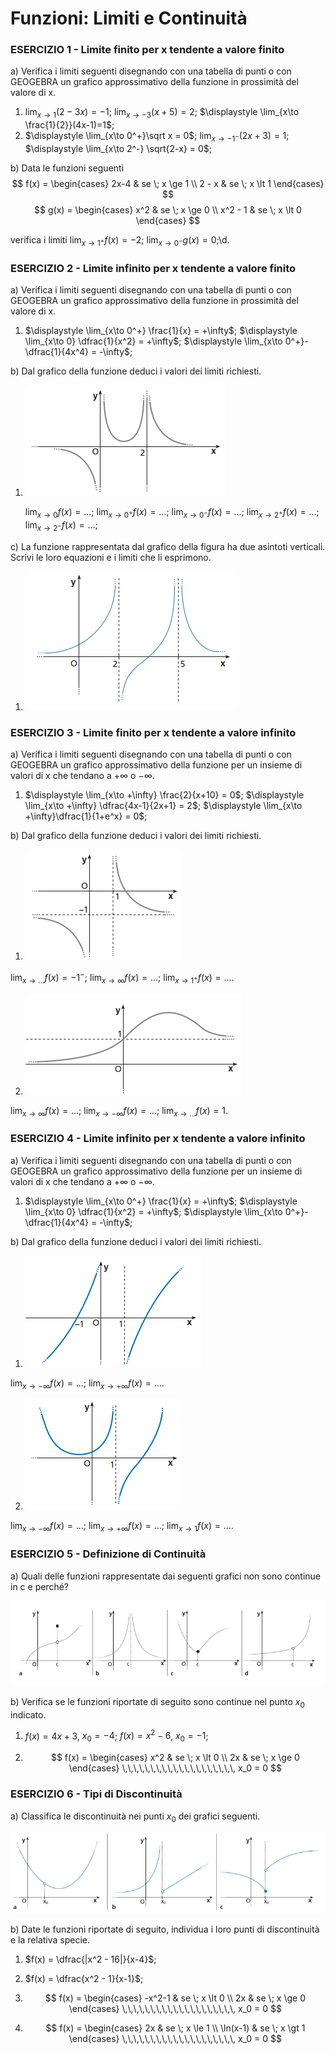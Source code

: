 # Funzioni: Limiti e Continuità

### ESERCIZIO 1 - Limite finito per x tendente a valore finito

a) Verifica i limiti seguenti disegnando con una tabella di punti o con GEOGEBRA un grafico approssimativo della funzione in prossimità del valore di x.

1. $\displaystyle \lim_{x\to 1}(2-3x)=-1$;    $\displaystyle \lim_{x\to -3}(x+5)=2$;    $\displaystyle \lim_{x\to \frac{1}{2}}(4x-1)=1$;
2. $\displaystyle \lim_{x\to 0^+}\sqrt x = 0$;    $\displaystyle \lim_{x\to -1^-}(2x+3)=1$;    $\displaystyle \lim_{x\to 2^-} \sqrt{2-x} = 0$;

b) Data le funzioni seguenti
$$
f(x) = \begin{cases} 2x-4  & se \; x \ge 1 \\ 2 - x & se \; x \lt 1 \end{cases}
$$
$$
g(x) = \begin{cases} x^2 & se \; x \ge 0 \\ x^2 - 1 & se \; x \lt 0 \end{cases}
$$

verifica i limiti $\displaystyle \lim_{x\to 1^+}f(x) = -2$;    $\displaystyle \lim_{x\to 0^-}g(x) = 0$;\d.



### ESERCIZIO 2 - Limite infinito per x tendente a valore finito

a) Verifica i limiti seguenti disegnando con una tabella di punti o con GEOGEBRA un grafico approssimativo della funzione in prossimità del valore di x.

1. $\displaystyle \lim_{x\to 0^+} \frac{1}{x} = +\infty$;   $\displaystyle \lim_{x\to 0} \dfrac{1}{x^2} = +\infty$;    $\displaystyle \lim_{x\to 0^+}-\dfrac{1}{4x^4} = -\infty$;

b) Dal grafico della funzione deduci i valori dei limiti richiesti.

1. ![lim-1](img/lim-1.png) 

   $\displaystyle \lim_{x\to 0} f(x) = ...$;  $\displaystyle \lim_{x\to 0^+} f(x) = ...$;  $\displaystyle \lim_{x\to 0^-} f(x) = ...$;  $\displaystyle \lim_{x\to 2^+} f(x) = ...$;  $\displaystyle \lim_{x\to 2^-} f(x) = ...$; 

c) La funzione rappresentata dal grafico della figura ha due asintoti verticali. Scrivi le loro equazioni e i limiti che li esprimono.

1. ![lim-2](img/lim-2.png) 



### ESERCIZIO 3 - Limite finito per x tendente a valore infinito

a) Verifica i limiti seguenti disegnando con una tabella di punti o con GEOGEBRA un grafico approssimativo della funzione per un insieme di valori di x che tendano a $+\infty$ o $-\infty$.

1. $\displaystyle \lim_{x\to +\infty} \frac{2}{x+10} = 0$;    $\displaystyle \lim_{x\to +\infty} \dfrac{4x-1}{2x+1} = 2$;    $\displaystyle \lim_{x\to +\infty}\dfrac{1}{1+e^x} = 0$;

b) Dal grafico della funzione deduci i valori dei limiti richiesti.

1. ![lim-3](img/lim-3.png) 

  $\displaystyle \lim_{x\to ...} f(x) = -1^-$;  $\displaystyle \lim_{x\to \infty} f(x) = ...$;  $\displaystyle \lim_{x\to 1^+} f(x) = ...$.

2. ![lim-4](img/lim-4.png) 

  $\displaystyle \lim_{x\to \infty} f(x) = ...$;  $\displaystyle \lim_{x\to -\infty} f(x) = ...$;   $\displaystyle \lim_{x\to ...} f(x) = 1$.



### ESERCIZIO 4 - Limite infinito per x tendente a valore infinito

a) Verifica i limiti seguenti disegnando con una tabella di punti o con GEOGEBRA un grafico approssimativo della funzione per un insieme di valori di x che tendano a $+\infty$ o $-\infty$.

1. $\displaystyle \lim_{x\to 0^+} \frac{1}{x} = +\infty$;    $\displaystyle \lim_{x\to 0} \dfrac{1}{x^2} = +\infty$;    $\displaystyle \lim_{x\to 0^+}-\dfrac{1}{4x^4} = -\infty$;

b) Dal grafico della funzione deduci i valori dei limiti richiesti.

1. ![lim-3](img/lim-5.png) 

  $\displaystyle \lim_{x\to -\infty} f(x) = ...$;  $\displaystyle \lim_{x\to +\infty} f(x) = ...$.

2. ![lim-4](img/lim-6.png) 

  $\displaystyle \lim_{x\to -\infty} f(x) = ...$;  $\displaystyle \lim_{x\to +\infty} f(x) = ...$;   $\displaystyle \lim_{x\to 1} f(x) = ...$.



### ESERCIZIO 5 - Definizione di Continuità

a) Quali delle funzioni rappresentate dai seguenti grafici non sono continue in c e perché?

![Def-Continuita](img/Def-Continuita.png)

b)  Verifica se le funzioni riportate di seguito sono continue nel punto $x_0$ indicato.

1. $\displaystyle  f(x) = 4x + 3$,   $x_0 = -4$;      $\displaystyle  f(x) = x^2 - 6$,    $x_0 = -1$; 

3. $$
   f(x) = \begin{cases} x^2  & se \; x \lt 0 \\ 2x & se \; x \ge 0 \end{cases} 
   \,\,\,\,\,\,\,\,\,\,\,\,\,\,\,\,\,\,\,\,    x_0 = 0
   $$
   

### ESERCIZIO 6 - Tipi di Discontinuità

a) Classifica le discontinuità nei punti $x_0$ dei grafici seguenti.

![Tipi-Discontinuita](img/Tipi-Discontinuita.png)

b) Date le funzioni riportate di seguito, individua i loro punti di discontinuità e la relativa specie.

1. $f(x) = \dfrac{|x^2 - 16|}{x-4}$; 

2. $f(x) = \dfrac{x^2 - 1}{x-1}$; 

3. $$
   f(x) = \begin{cases} -x^2-1  & se \; x \lt 0 \\ 2x & se \; x \ge 0 \end{cases} \,\,\,\,\,\,\,\,\,\,\,\,\,\,\,\,\,\,\,\,    x_0 = 0
   $$

4. $$
   f(x) = \begin{cases} 2x  & se \; x \le 1 \\ \ln(x-1) & se \; x \gt 1 \end{cases} \,\,\,\,\,\,\,\,\,\,\,\,\,\,\,\,\,\,\,\,    x_0 = 0
   $$
